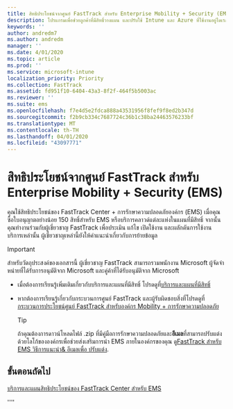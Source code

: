 ```yaml
---
title: สิทธิประโยชน์จากศูนย์ FastTrack สำหรับ Enterprise Mobility + Security (EMS)
description: โปรแกรมเพื่อช่วยลูกค้าที่มีสิทธิ์วางแผน และปรับใช้ Intune และ Azure ที่ใช้งานอยู่ไดเรกทอรีพรีเมียม
keywords: ''
author: andredm7
ms.author: andredm
manager: ''
ms.date: 4/01/2020
ms.topic: article
ms.prod: ''
ms.service: microsoft-intune
localization_priority: Priority
ms.collection: FastTrack
ms.assetid: fd951f10-6404-43a3-8f2f-464f5b5003ac
ms.reviewer: ''
ms.suite: ems
ms.openlocfilehash: f7e4d5e2fdca888a43531956f8fef9f8ed2b347d
ms.sourcegitcommit: f2b9cb334c7687724c36b1c38ba24463576233bf
ms.translationtype: MT
ms.contentlocale: th-TH
ms.lasthandoff: 04/01/2020
ms.locfileid: "43097771"
---
```

# <a name="fasttrack-center-benefit-for-enterprise-mobility--security-ems"></a>สิทธิประโยชน์จากศูนย์ FastTrack สำหรับ Enterprise Mobility + Security (EMS)

คุณใช้สิทธิประโยชน์ของ FastTrack Center + การรักษาความปลอดภัยองค์กร (EMS) เมื่อคุณซื้อใบอนุญาตอย่างน้อย 150 สิทธิ์สําหรับ EMS หรือบริการคลาวด์แต่ละแห่งในแผนที่มีสิทธิ์ จากนั้นคุณทํางานร่วมกับผู้เชี่ยวชาญ FastTrack เพื่อประเมิน แก้ไข เปิดใช้งาน และผลักดันการใช้งานบริการเหล่านั้น ผู้เชี่ยวชาญเหล่านี้ยังให้คําแนะนําเกี่ยวกับการย้ายข้อมูล 

> [!IMPORTANT]
> สําหรับวัตถุประสงค์ของเอกสารนี้ ผู้เชี่ยวชาญ FastTrack สามารถรวมพนักงาน Microsoft ผู้จัดจําหน่ายที่ได้รับการอนุมัติจาก Microsoft และคู่ค้าที่ได้รับอนุมัติจาก Microsoft

- เมื่อต้องการเรียนรู้เพิ่มเติมเกี่ยวกับบริการและแผนที่มีสิทธิ์ โปรดดูที่[บริการและแผนที่มีสิทธิ์](M365-eligible-services-and-plans.md)

- หากต้องการเรียนรู้เกี่ยวกับกระบวนการศูนย์ FastTrack และผู้รับผิดชอบสิ่งที่โปรดดูที่[กระบวนการประโยชน์ศูนย์ FastTrack สําหรับองค์กร Mobility + การรักษาความปลอดภัย](EMS-fasttrack-process.md)

    > [!TIP]
    > ถ้าคุณต้องการดาวน์โหลดไฟล์ .zip ที่มีคู่มือการรักษาความปลอดภัยและ**อีเมล**ที่สามารถปรับแต่งด้วยโลโก้ขององค์กรเพื่อช่วยส่งเสริมการนํา EMS ภายในองค์กรของคุณ ดู[FastTrack สําหรับ EMS วิธีการแนะนํา& อีเมลเพื่อ ปรับแต่ง](https://gallery.technet.microsoft.com/FastTrack-for-EMS-How-To-f170da4c).

## <a name="next-steps"></a>ขั้นตอนถัดไป

[บริการและแผนสิทธิประโยชน์ของ FastTrack Center สําหรับ EMS](M365-eligible-services-and-plans.md)

''''